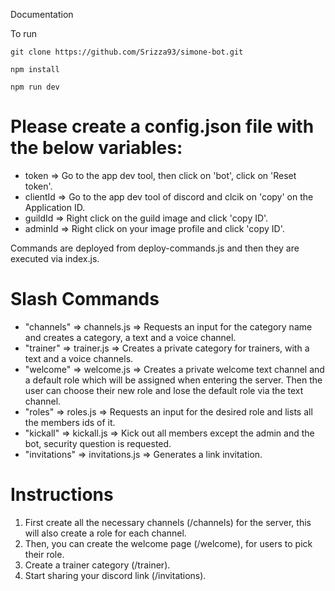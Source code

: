 Documentation

To run

```
git clone https://github.com/Srizza93/simone-bot.git

npm install

npm run dev
```

# Please create a config.json file with the below variables:

- token => Go to the app dev tool, then click on 'bot', click on 'Reset token'.
- clientId => Go to the app dev tool of discord and clcik on 'copy' on the Application ID.
- guildId => Right click on the guild image and click 'copy ID'.
- adminId => Right click on your image profile and click 'copy ID'.

Commands are deployed from deploy-commands.js and then they are executed via index.js.

# Slash Commands

- "channels" => channels.js => Requests an input for the category name and creates a category, a text and a voice channel.
- "trainer" => trainer.js => Creates a private category for trainers, with a text and a voice channels.
- "welcome" => welcome.js => Creates a private welcome text channel and a default role which will be assigned when entering the server. Then the user can choose their new role and lose the default role via the text channel.
- "roles" => roles.js => Requests an input for the desired role and lists all the members ids of it.
- "kickall" => kickall.js => Kick out all members except the admin and the bot, security question is requested.
- "invitations" => invitations.js => Generates a link invitation.

# Instructions

1. First create all the necessary channels (/channels) for the server, this will also create a role for each channel.
2. Then, you can create the welcome page (/welcome), for users to pick their role.
3. Create a trainer category (/trainer).
4. Start sharing your discord link (/invitations).
